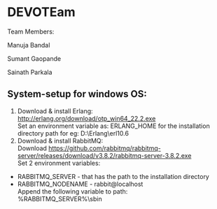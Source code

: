 # DEVOTEam 


Team Members:

Manuja Bandal

Sumant Gaopande

Sainath Parkala

## System-setup for windows OS: 
1) Download & install Erlang: http://erlang.org/download/otp_win64_22.2.exe  
Set an environment variable as: ERLANG_HOME for the installation directory path for eg: D:\Erlang\erl10.6  
2) Download & install RabbitMQ:  
Download https://github.com/rabbitmq/rabbitmq-server/releases/download/v3.8.2/rabbitmq-server-3.8.2.exe  
Set 2 environment variables:  
- RABBITMQ_SERVER - that has the path to the installation directory  
- RABBITMQ_NODENAME - rabbit@localhost  
Append the following variable to path:  
%RABBITMQ_SERVER%\sbin  
